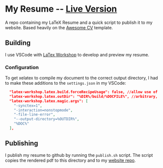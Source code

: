 # My Resume -- [Live Version](https://jasonahern.com/resources/resume.pdf)

A repo containing my LaTeX Resume and a quick script to publish it to my website. Based heavily on the [Awesome CV](https://github.com/posquit0/Awesome-CV) template.

## Building
I use VSCode with [LaTex Workshop](https://github.com/James-Yu/LaTeX-Workshop) to develop and preview my resume.

### Configuration
To get xelatex to compile my document to the correct output directory, I had to make these additions to the `settings.json` in my VSCode:

```json
  "latex-workshop.latex.build.forceRecipeUsage": false, //allow use of magic % !TEX comments in .tex files
  "latex-workshop.latex.outDir": "%DIR%/build/%DOCFILE%", //arbitrary, my preference
  "latex-workshop.latex.magic.args": [
    "-synctex=1",
    "-interaction=nonstopmode",
    "-file-line-error",
    "--output-directory=%OUTDIR%",
    "%DOC%"
  ],
```

## Publishing
I publish my resume to github by running the `publish.sh` script. The script copies the rendered pdf to this directory and to my [website repo](https://github.com/ahern55/ahern55.github.io).
